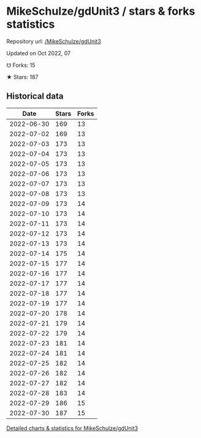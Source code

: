 # MikeSchulze/gdUnit3 / stars & forks statistics

Repository url: [/MikeSchulze/gdUnit3](https://github.com/MikeSchulze/gdUnit3)

Updated on Oct 2022, 07

☋ Forks: 15

★ Stars: 187

## Historical data
| Date | Stars | Forks |
|------|-------|-------|
| 2022-06-30 | 169 | 13 | 
| 2022-07-02 | 169 | 13 | 
| 2022-07-03 | 173 | 13 | 
| 2022-07-04 | 173 | 13 | 
| 2022-07-05 | 173 | 13 | 
| 2022-07-06 | 173 | 13 | 
| 2022-07-07 | 173 | 13 | 
| 2022-07-08 | 173 | 13 | 
| 2022-07-09 | 173 | 14 | 
| 2022-07-10 | 173 | 14 | 
| 2022-07-11 | 173 | 14 | 
| 2022-07-12 | 173 | 14 | 
| 2022-07-13 | 173 | 14 | 
| 2022-07-14 | 175 | 14 | 
| 2022-07-15 | 177 | 14 | 
| 2022-07-16 | 177 | 14 | 
| 2022-07-17 | 177 | 14 | 
| 2022-07-18 | 177 | 14 | 
| 2022-07-19 | 177 | 14 | 
| 2022-07-20 | 178 | 14 | 
| 2022-07-21 | 179 | 14 | 
| 2022-07-22 | 179 | 14 | 
| 2022-07-23 | 181 | 14 | 
| 2022-07-24 | 181 | 14 | 
| 2022-07-25 | 182 | 14 | 
| 2022-07-26 | 182 | 14 | 
| 2022-07-27 | 182 | 14 | 
| 2022-07-28 | 183 | 14 | 
| 2022-07-29 | 186 | 15 | 
| 2022-07-30 | 187 | 15 | 


[Detailed charts & statistics for MikeSchulze/gdUnit3](https://reviewgithub.com/rep/MikeSchulze/gdUnit3)
